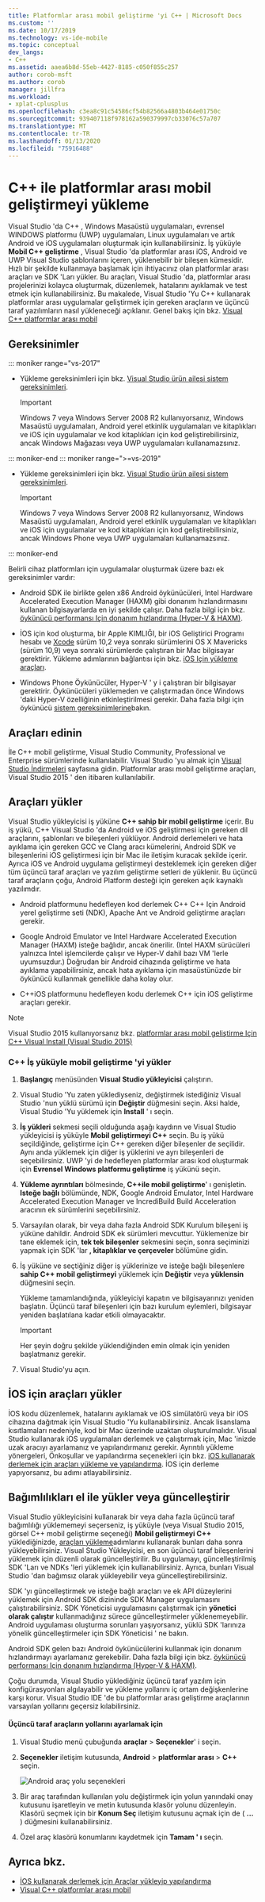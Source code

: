 ```yaml
---
title: Platformlar arası mobil geliştirme 'yi C++ | Microsoft Docs
ms.custom: ''
ms.date: 10/17/2019
ms.technology: vs-ide-mobile
ms.topic: conceptual
dev_langs:
- C++
ms.assetid: aaea6b8d-55eb-4427-8185-c050f855c257
author: corob-msft
ms.author: corob
manager: jillfra
ms.workload:
- xplat-cplusplus
ms.openlocfilehash: c3ea8c91c54586cf54b82566a4803b464e01750c
ms.sourcegitcommit: 939407118f978162a590379997cb33076c57a707
ms.translationtype: MT
ms.contentlocale: tr-TR
ms.lasthandoff: 01/13/2020
ms.locfileid: "75916488"
---
```

# <a name="install-cross-platform-mobile-development-with-c"></a>C++ ile platformlar arası mobil geliştirmeyi yükleme

Visual Studio 'da C++ , Windows Masaüstü uygulamaları, evrensel WINDOWS platformu (UWP) uygulamaları, Linux uygulamaları ve artık Android ve iOS uygulamaları oluşturmak için kullanabilirsiniz. İş yüküyle **Mobil C++ geliştirme** , Visual Studio 'da platformlar arası iOS, Android ve UWP Visual Studio şablonlarını içeren, yüklenebilir bir bileşen kümesidir. Hızlı bir şekilde kullanmaya başlamak için ihtiyacınız olan platformlar arası araçları ve SDK 'Ları yükler. Bu araçları, Visual Studio 'da, platformlar arası projelerinizi kolayca oluşturmak, düzenlemek, hatalarını ayıklamak ve test etmek için kullanabilirsiniz. Bu makalede, Visual Studio 'Yu C++ kullanarak platformlar arası uygulamalar geliştirmek için gereken araçların ve üçüncü taraf yazılımların nasıl yükleneceği açıklanır. Genel bakış için bkz. [Visual C++ platformlar arası mobil](https://visualstudio.microsoft.com/vs/features/cplusplus-mdd/)

## <a name="requirements"></a>Gereksinimler

::: moniker range="vs-2017"

- Yükleme gereksinimleri için bkz. [Visual Studio ürün ailesi sistem gereksinimleri](/visualstudio/productinfo/vs2017-system-requirements-vs).

   > [!IMPORTANT]
   > Windows 7 veya Windows Server 2008 R2 kullanıyorsanız, Windows Masaüstü uygulamaları, Android yerel etkinlik uygulamaları ve kitaplıkları ve iOS için uygulamalar ve kod kitaplıkları için kod geliştirebilirsiniz, ancak Windows Mağazası veya UWP uygulamaları kullanamazsınız.

::: moniker-end
::: moniker range=">=vs-2019"

- Yükleme gereksinimleri için bkz. [Visual Studio ürün ailesi sistem gereksinimleri](/visualstudio/releases/2019/system-requirements).

   > [!IMPORTANT]
   > Windows 7 veya Windows Server 2008 R2 kullanıyorsanız, Windows Masaüstü uygulamaları, Android yerel etkinlik uygulamaları ve kitaplıkları ve iOS için uygulamalar ve kod kitaplıkları için kod geliştirebilirsiniz, ancak Windows Phone veya UWP uygulamaları kullanamazsınız.

::: moniker-end

Belirli cihaz platformları için uygulamalar oluşturmak üzere bazı ek gereksinimler vardır:

- Android SDK ile birlikte gelen x86 Android öykünücüleri, Intel Hardware Accelerated Execution Manager (HAXM) gibi donanım hızlandırmasını kullanan bilgisayarlarda en iyi şekilde çalışır. Daha fazla bilgi için bkz. [öykünücü performansı Için donanım hızlandırma (Hyper-V & HAXM)](/xamarin/android/get-started/installation/android-emulator/hardware-acceleration?tabs=vswin&pivots=windows).

- İOS için kod oluşturma, bir Apple KIMLIĞI, bir iOS Geliştirici Programı hesabı ve [Xcode](https://developer.apple.com/xcode/) sürüm 10,2 veya sonrakı sürümlerini OS X Mavericks (sürüm 10,9) veya sonraki sürümlerde çalıştıran bir Mac bilgisayar gerektirir. Yükleme adımlarının bağlantısı için bkz. [iOS Için yükleme araçları](#install-tools-for-ios).

- Windows Phone Öykünücüler, Hyper-V ' y i çalıştıran bir bilgisayar gerektirir. Öykünücüleri yüklemeden ve çalıştırmadan önce Windows 'daki Hyper-V özelliğinin etkinleştirilmesi gerekir. Daha fazla bilgi için öykünücü [sistem gereksinimlerine](system-requirements-for-the-visual-studio-emulator-for-android.md)bakın.

## <a name="get-the-tools"></a>Araçları edinin

İle C++ mobil geliştirme, Visual Studio Community, Professional ve Enterprise sürümlerinde kullanılabilir. Visual Studio 'yu almak için [Visual Studio İndirmeleri](https://visualstudio.microsoft.com/downloads/) sayfasına gidin. Platformlar arası mobil geliştirme araçları, Visual Studio 2015 ' den itibaren kullanılabilir.

## <a name="install-the-tools"></a>Araçları yükler

Visual Studio yükleyicisi iş yüküne  **C++ sahip bir mobil geliştirme** içerir. Bu iş yükü, C++ Visual Studio 'da Android ve iOS geliştirmesi için gereken dil araçlarını, şablonları ve bileşenleri yüklüyor. Android derlemeleri ve hata ayıklama için gereken GCC ve Clang aracı kümelerini, Android SDK ve bileşenlerini iOS geliştirmesi için bir Mac ile iletişim kuracak şekilde içerir. Ayrıca iOS ve Android uygulama geliştirmeyi desteklemek için gereken diğer tüm üçüncü taraf araçları ve yazılım geliştirme setleri de yüklenir. Bu üçüncü taraf araçların çoğu, Android Platform desteği için gereken açık kaynaklı yazılımdır.

- Android platformunu hedefleyen kod derlemek C++ C++ Için Android yerel geliştirme seti (NDK), Apache Ant ve Android geliştirme araçları gerekir.

- Google Android Emulator ve Intel Hardware Accelerated Execution Manager (HAXM) isteğe bağlıdır, ancak önerilir. (Intel HAXM sürücüleri yalnızca Intel işlemcilerde çalışır ve Hyper-V dahil bazı VM 'lerle uyumsuzdur.) Doğrudan bir Android cihazında geliştirme ve hata ayıklama yapabilirsiniz, ancak hata ayıklama için masaüstünüzde bir öykünücü kullanmak genellikle daha kolay olur.

- C++iOS platformunu hedefleyen kodu derlemek C++ için iOS geliştirme araçları gerekir.

> [!NOTE]
> Visual Studio 2015 kullanıyorsanız bkz. [platformlar arası mobil geliştirme Için C++ Visual Install (Visual Studio 2015)](install-visual-cpp-for-cross-platform-mobile-development.md?view=vs-2015)

### <a name="install-the-mobile-development-with-c-workload"></a>C++ İş yüküyle mobil geliştirme 'yi yükler

1. **Başlangıç** menüsünden **Visual Studio yükleyicisi** çalıştırın.

1. Visual Studio 'Yu zaten yüklediyseniz, değiştirmek istediğiniz Visual Studio 'nun yüklü sürümü için **Değiştir** düğmesini seçin. Aksi halde, Visual Studio 'Yu yüklemek için **Install** ' ı seçin.

1. **İş yükleri** sekmesi seçili olduğunda aşağı kaydırın ve Visual Studio yükleyicisi iş yüküyle **Mobil geliştirmeyi C++**  seçin. Bu iş yükü seçildiğinde, geliştirme için C++ gereken diğer bileşenler de seçilidir. Aynı anda yüklemek için diğer iş yüklerini ve ayrı bileşenleri de seçebilirsiniz. UWP 'yi de hedefleyen platformlar arası kod oluşturmak için **Evrensel Windows platformu geliştirme** iş yükünü seçin.

1. **Yükleme ayrıntıları** bölmesinde, **C++ile mobil geliştirme**' ı genişletin. **Isteğe bağlı** bölümünde, NDK, Google Android Emulator, Intel Hardware Accelerated Execution Manager ve IncrediBuild Build Acceleration aracının ek sürümlerini seçebilirsiniz.

1. Varsayılan olarak, bir veya daha fazla Android SDK Kurulum bileşeni iş yüküne dahildir. Android SDK ek sürümleri mevcuttur. Yüklemenize bir tane eklemek için, **tek tek bileşenler** sekmesini seçin, sonra seçiminizi yapmak için SDK 'lar **, kitaplıklar ve çerçeveler** bölümüne gidin.

1. İş yüküne ve seçtiğiniz diğer iş yüklerinize ve isteğe bağlı bileşenlere **sahip C++ mobil geliştirmeyi** yüklemek için **Değiştir** veya **yüklensin** düğmesini seçin.

   Yükleme tamamlandığında, yükleyiciyi kapatın ve bilgisayarınızı yeniden başlatın. Üçüncü taraf bileşenleri için bazı kurulum eylemleri, bilgisayar yeniden başlatılana kadar etkili olmayacaktır.

   > [!IMPORTANT]
   > Her şeyin doğru şekilde yüklendiğinden emin olmak için yeniden başlatmanız gerekir.

1. Visual Studio'yu açın.

## <a name="install-tools-for-ios"></a>İOS için araçları yükler

İOS kodu düzenlemek, hatalarını ayıklamak ve iOS simülatörü veya bir iOS cihazına dağıtmak için Visual Studio 'Yu kullanabilirsiniz. Ancak lisanslama kısıtlamaları nedeniyle, kod bir Mac üzerinde uzaktan oluşturulmalıdır. Visual Studio kullanarak iOS uygulamaları derlemek ve çalıştırmak için, Mac 'inizde uzak aracıyı ayarlamanız ve yapılandırmanız gerekir. Ayrıntılı yükleme yönergeleri, Önkoşullar ve yapılandırma seçenekleri için bkz. [iOS kullanarak derlemek için araçları yükleme ve yapılandırma](../cross-platform/install-and-configure-tools-to-build-using-ios.md). İOS için derleme yapıyorsanız, bu adımı atlayabilirsiniz.

## <a name="install-or-update-dependencies-manually"></a>Bağımlılıkları el ile yükler veya güncelleştirir

Visual Studio yükleyicisini kullanarak bir veya daha fazla üçüncü taraf bağımlılığı yüklememeyi seçerseniz, iş yüküyle (veya Visual Studio 2015, görsel C++ mobil geliştirme seçeneği) **Mobil geliştirmeyi C++**  yüklediğinizde, [araçları yükleme](#install-the-tools)adımlarını kullanarak bunları daha sonra yükleyebilirsiniz. Visual Studio Yükleyicisi, en son üçüncü taraf bileşenlerini yüklemek için düzenli olarak güncelleştirilir. Bu uygulamayı, güncelleştirilmiş SDK 'Ları ve NDKs 'leri yüklemek için kullanabilirsiniz. Ayrıca, bunları Visual Studio 'dan bağımsız olarak yükleyebilir veya güncelleştirebilirsiniz.

SDK 'yı güncelleştirmek ve isteğe bağlı araçları ve ek API düzeylerini yüklemek için Android SDK dizininde SDK Manager uygulamasını çalıştırabilirsiniz. SDK Yöneticisi uygulamasını çalıştırmak için **yönetici olarak çalıştır** kullanmadığınız sürece güncelleştirmeler yüklenemeyebilir. Android uygulaması oluşturma sorunları yaşıyorsanız, yüklü SDK 'larınıza yönelik güncelleştirmeler için SDK Yöneticisi ' ne bakın.

Android SDK gelen bazı Android öykünücülerini kullanmak için donanım hızlandırmayı ayarlamanız gerekebilir. Daha fazla bilgi için bkz. [öykünücü performansı Için donanım hızlandırma (Hyper-V & HAXM)](/xamarin/android/get-started/installation/android-emulator/hardware-acceleration?tabs=vswin).

Çoğu durumda, Visual Studio yüklediğiniz üçüncü taraf yazılım için konfigürasyonları algılayabilir ve yükleme yollarını iç ortam değişkenlerine karşı korur. Visual Studio IDE 'de bu platformlar arası geliştirme araçlarının varsayılan yollarını geçersiz kılabilirsiniz.

#### <a name="to-set-the-paths-for-third-party-tools"></a>Üçüncü taraf araçların yollarını ayarlamak için

1. Visual Studio menü çubuğunda **araçlar** > **Seçenekler**' i seçin.

1. **Seçenekler** iletişim kutusunda, **Android** > **platformlar arası** > **C++** seçin.

   ![Android araç yolu seçenekleri](../cross-platform/media/cppmdd_options_android.PNG "CPPMDD_Options_Android")

1. Bir araç tarafından kullanılan yolu değiştirmek için yolun yanındaki onay kutusunu işaretleyin ve metin kutusunda klasör yolunu düzenleyin. Klasörü seçmek için bir **Konum Seç** iletişim kutusunu açmak için de ( **...** ) düğmesini kullanabilirsiniz.

1. Özel araç klasörü konumlarını kaydetmek için **Tamam ' ı** seçin.

## <a name="see-also"></a>Ayrıca bkz.

- [İOS kullanarak derlemek için Araçlar yükleyip yapılandırma](install-and-configure-tools-to-build-using-ios.md)
- [Visual C++ platformlar arası mobil](https://visualstudio.microsoft.com/vs/features/cplusplus-mdd/)
